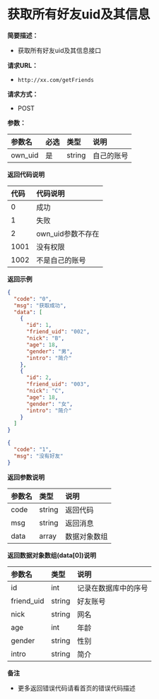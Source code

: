 # 获取所有好友uid及其信息

**简要描述：**

- 获取所有好友uid及其信息接口

**请求URL：**

- ` http://xx.com/getFriends `

**请求方式：**

- POST

**参数：**

| 参数名        | 必选  | 类型     | 说明    |
|:-----------|:----|:-------|:------|
| own_uid    | 是   | string | 自己的账号 |

**返回代码说明**

| 代码   | 代码说明            |
|:-----|:----------------|
| 0    | 成功              |
| 1    | 失败              |
| 2    | own_uid参数不存在    |
| 1001 | 没有权限            |
| 1002 | 不是自己的账号         |

**返回示例**

```json
{
  "code": "0",
  "msg": "获取成功",
  "data": [
    {
      "id": 1,
      "friend_uid": "002",
      "nick": "B",
      "age": 18,
      "gender": "男",
      "intro": "简介"
    },
    {
      "id": 2,
      "friend_uid": "003",
      "nick": "C",
      "age": 18,
      "gender": "女",
      "intro": "简介"
    }
  ]
}
```

```json
{
  "code": "1",
  "msg": "没有好友"
}
```

**返回参数说明**

| 参数名    | 类型     | 说明     |
|:-------|:-------|:-------|
| code   | string | 返回代码   |
| msg    | string | 返回消息   |
| data   | array  | 数据对象数组 |

**返回数据对象数组(data[0])说明**

| 参数名        | 类型     | 说明         |
|:-----------|:-------|:-----------|
| id         | int    | 记录在数据库中的序号 |
| friend_uid | string | 好友账号       |
| nick       | string | 网名         |
| age        | int    | 年龄         |
| gender     | string | 性别         |
| intro      | string | 简介         |                      |

**备注**

- 更多返回错误代码请看首页的错误代码描述

